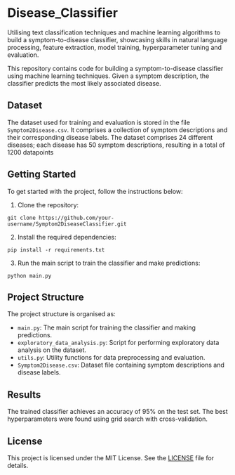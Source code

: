 # Disease_Classifier
Utilising text classification techniques and machine learning algorithms to build a symptom-to-disease classifier, showcasing skills in natural language processing, feature extraction, model training, hyperparameter tuning and evaluation.

This repository contains code for building a symptom-to-disease classifier using machine learning techniques. Given a symptom description, the classifier predicts the most likely associated disease.

## Dataset

The dataset used for training and evaluation is stored in the file `Symptom2Disease.csv`. It comprises a collection of symptom descriptions and their corresponding disease labels. The dataset comprises 24 different diseases; each disease has 50 symptom descriptions, resulting in a total of 1200 datapoints

## Getting Started

To get started with the project, follow the instructions below:

1. Clone the repository:

```
git clone https://github.com/your-username/Symptom2DiseaseClassifier.git
```

2. Install the required dependencies:

```
pip install -r requirements.txt
```

3. Run the main script to train the classifier and make predictions:

```
python main.py
```

## Project Structure

The project structure is organised as:

- `main.py`: The main script for training the classifier and making predictions.
- `exploratory_data_analysis.py`: Script for performing exploratory data analysis on the dataset.
- `utils.py`: Utility functions for data preprocessing and evaluation.
- `Symptom2Disease.csv`: Dataset file containing symptom descriptions and disease labels.

## Results

The trained classifier achieves an accuracy of 95% on the test set. The best hyperparameters were found using grid search with cross-validation.

## License

This project is licensed under the MIT License. See the [LICENSE](LICENSE) file for details.
